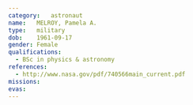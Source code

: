 ```yaml
---
category:	astronaut
name:	MELROY, Pamela A.
type:	military
dob:	1961-09-17
gender:	Female
qualifications:
  - BSc in physics & astronomy
references:
  - http://www.nasa.gov/pdf/740566main_current.pdf
missions:
evas:
---
```

